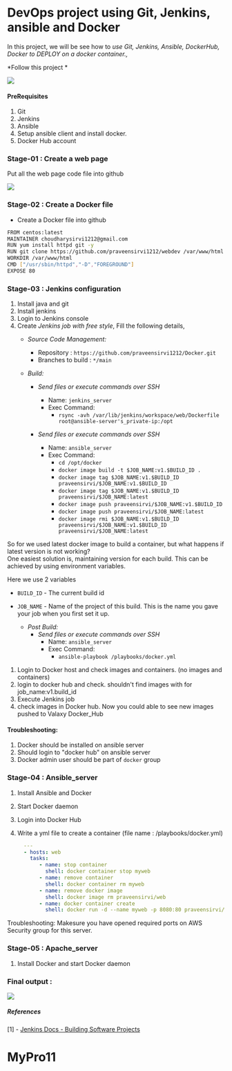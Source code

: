 # DevOps project using Git, Jenkins, ansible and Docker



In this project, we will be see how to *use Git, Jenkins, Ansible, DockerHub, Docker to DEPLOY on a docker container.,*

*Follow this project *

![](https://github.com/praveensirvi1212/webdev/blob/main/img/project-2.jpg)

#### PreRequisites
1. Git
1. Jenkins
1. Ansible 
1. Setup ansible client and install docker. 
1. Docker Hub account 


### Stage-01 : Create a web page
Put all the web page code file into github

![](https://github.com/praveensirvi1212/webdev/blob/main/img/Capture6.JPG) 

### Stage-02 : Create a Docker file 
- Create a Docker file into github
 ```sh
FROM centos:latest
MAINTAINER choudharysirvi1212@gmail.com
RUN yum install httpd git -y
RUN git clone https://github.com/praveensirvi1212/webdev /var/www/html
WORKDIR /var/www/html
CMD ["/usr/sbin/httpd","-D","FOREGROUND"]
EXPOSE 80
```
 
### Stage-03 : Jenkins configuration
1. Install java and git
1. Install jenkins
1. Login to Jenkins console
1. Create *Jenkins job with free style*, Fill the following details,
   - *Source Code Management:*
      - Repository : `https://github.com/praveensirvi1212/Docker.git`
      - Branches to build : `*/main`  
  
   - *Build:*
     - *Send files or execute commands over SSH*
       - Name: `jenkins_server`
       - Exec Command: 
	      - `rsync -avh /var/lib/jenkins/workspace/web/Dockerfile root@ansible-server's_private-ip:/opt`
          

     - *Send files or execute commands over SSH*
       - Name: `ansible_server`
       - Exec Command: 
	      - `cd /opt/docker`
          - `docker image build -t $JOB_NAME:v1.$BUILD_ID .`
	      - `docker image tag $JOB_NAME:v1.$BUILD_ID praveensirvi/$JOB_NAME:v1.$BUILD_ID`
          - `docker image tag $JOB_NAME:v1.$BUILD_ID praveensirvi/$JOB_NAME:latest`
          - `docker image push praveensirvi/$JOB_NAME:v1.$BUILD_ID`
          - `docker image push praveensirvi/$JOB_NAME:latest`
          - `docker image rmi $JOB_NAME:v1.$BUILD_ID praveensirvi/$JOB_NAME:v1.$BUILD_ID praveensirvi/$JOB_NAME:latest`

 So for we used latest docker image to build a container, but what happens if latest version is not working?  
 One easiest solution is, maintaining version for each build. This can be achieved by using environment variables. 

 Here we use 2 variables 
 - `BUILD_ID` -  The current build id
 - `JOB_NAME` - Name of the project of this build. This is the name you gave your job when you first set it up.

    - *Post Build:*
        - *Send files or execute commands over SSH*
            - Name: `ansible_server`
            - Exec Command: 
	          - `ansible-playbook /playbooks/docker.yml`

1. Login to Docker host and check images and containers. (no images and containers)
1. login to docker hub and check. shouldn't find images with for job_name:v1.build_id 
1. Execute Jenkins job
1. check images in Docker hub. Now you could able to see new images pushed to Valaxy Docker_Hub

#### Troubleshooting:
1. Docker should be installed on ansible server 
1. Should login to "docker hub" on ansible server
1. Docker admin user should be part of `docker` group


### Stage-04 : Ansible_server
1. Install Ansible and Docker
1. Start Docker daemon
1. Login into Docker Hub

1. Write a yml file to create a container (file name : /playbooks/docker.yml)
   ```yaml
     ---
     - hosts: web
       tasks:
          - name: stop container
            shell: docker container stop myweb
          - name: remove container
            shell: docker container rm myweb
          - name: remove docker image
            shell: docker image rm praveensirvi/web
          - name: docker container create
            shell: docker run -d --name myweb -p 8080:80 praveensirvi/web
   
   ```
Troubleshooting: 
Makesure you have opened required ports on AWS Security group for this server. 

### Stage-05 : Apache_server
1. Install Docker and start Docker daemon 
### Final output :
![](https://github.com/praveensirvi1212/webdev/blob/main/img/finalop1.JPG) 
 
##### References
[1] - [Jenkins Docs - Building Software Projects](https://wiki.jenkins.io/display/JENKINS/Building+a+software+project)
# MyPro11
